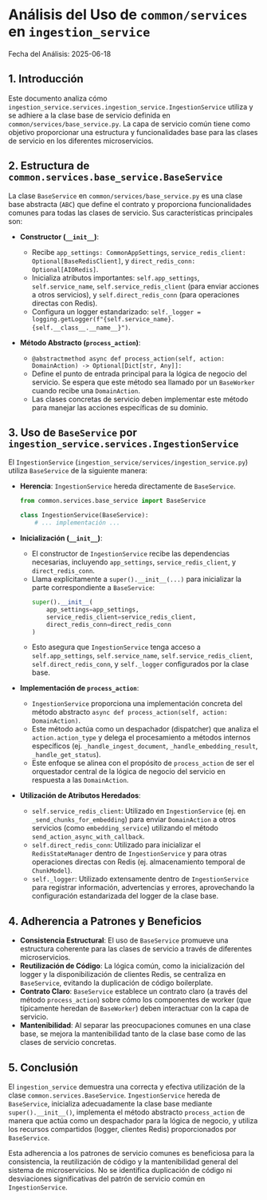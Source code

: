 # Análisis del Uso de `common/services` en `ingestion_service`

Fecha del Análisis: 2025-06-18

## 1. Introducción

Este documento analiza cómo `ingestion_service.services.ingestion_service.IngestionService` utiliza y se adhiere a la clase base de servicio definida en `common/services/base_service.py`.
La capa de servicio común tiene como objetivo proporcionar una estructura y funcionalidades base para las clases de servicio en los diferentes microservicios.

## 2. Estructura de `common.services.base_service.BaseService`

La clase `BaseService` en `common/services/base_service.py` es una clase base abstracta (`ABC`) que define el contrato y proporciona funcionalidades comunes para todas las clases de servicio. Sus características principales son:

- **Constructor (`__init__`)**: 
    - Recibe `app_settings: CommonAppSettings`, `service_redis_client: Optional[BaseRedisClient]`, y `direct_redis_conn: Optional[AIORedis]`.
    - Inicializa atributos importantes: `self.app_settings`, `self.service_name`, `self.service_redis_client` (para enviar acciones a otros servicios), y `self.direct_redis_conn` (para operaciones directas con Redis).
    - Configura un logger estandarizado: `self._logger = logging.getLogger(f"{self.service_name}.{self.__class__.__name__}")`.

- **Método Abstracto (`process_action`)**: 
    - `@abstractmethod async def process_action(self, action: DomainAction) -> Optional[Dict[str, Any]]:`
    - Define el punto de entrada principal para la lógica de negocio del servicio. Se espera que este método sea llamado por un `BaseWorker` cuando recibe una `DomainAction`.
    - Las clases concretas de servicio deben implementar este método para manejar las acciones específicas de su dominio.

## 3. Uso de `BaseService` por `ingestion_service.services.IngestionService`

El `IngestionService` (`ingestion_service/services/ingestion_service.py`) utiliza `BaseService` de la siguiente manera:

- **Herencia**: `IngestionService` hereda directamente de `BaseService`.
  ```python
  from common.services.base_service import BaseService

  class IngestionService(BaseService):
      # ... implementación ...
  ```

- **Inicialización (`__init__`)**: 
    - El constructor de `IngestionService` recibe las dependencias necesarias, incluyendo `app_settings`, `service_redis_client`, y `direct_redis_conn`.
    - Llama explícitamente a `super().__init__(...)` para inicializar la parte correspondiente a `BaseService`:
      ```python
      super().__init__(
          app_settings=app_settings,
          service_redis_client=service_redis_client,
          direct_redis_conn=direct_redis_conn
      )
      ```
    - Esto asegura que `IngestionService` tenga acceso a `self.app_settings`, `self.service_name`, `self.service_redis_client`, `self.direct_redis_conn`, y `self._logger` configurados por la clase base.

- **Implementación de `process_action`**: 
    - `IngestionService` proporciona una implementación concreta del método abstracto `async def process_action(self, action: DomainAction)`.
    - Este método actúa como un despachador (dispatcher) que analiza el `action.action_type` y delega el procesamiento a métodos internos específicos (ej. `_handle_ingest_document`, `_handle_embedding_result`, `_handle_get_status`).
    - Este enfoque se alinea con el propósito de `process_action` de ser el orquestador central de la lógica de negocio del servicio en respuesta a las `DomainAction`.

- **Utilización de Atributos Heredados**: 
    - `self.service_redis_client`: Utilizado en `IngestionService` (ej. en `_send_chunks_for_embedding`) para enviar `DomainAction` a otros servicios (como `embedding_service`) utilizando el método `send_action_async_with_callback`.
    - `self.direct_redis_conn`: Utilizado para inicializar el `RedisStateManager` dentro de `IngestionService` y para otras operaciones directas con Redis (ej. almacenamiento temporal de `ChunkModel`).
    - `self._logger`: Utilizado extensamente dentro de `IngestionService` para registrar información, advertencias y errores, aprovechando la configuración estandarizada del logger de la clase base.

## 4. Adherencia a Patrones y Beneficios

- **Consistencia Estructural**: El uso de `BaseService` promueve una estructura coherente para las clases de servicio a través de diferentes microservicios.
- **Reutilización de Código**: La lógica común, como la inicialización del logger y la disponibilización de clientes Redis, se centraliza en `BaseService`, evitando la duplicación de código boilerplate.
- **Contrato Claro**: `BaseService` establece un contrato claro (a través del método `process_action`) sobre cómo los componentes de worker (que típicamente heredan de `BaseWorker`) deben interactuar con la capa de servicio.
- **Mantenibilidad**: Al separar las preocupaciones comunes en una clase base, se mejora la mantenibilidad tanto de la clase base como de las clases de servicio concretas.

## 5. Conclusión

El `ingestion_service` demuestra una correcta y efectiva utilización de la clase `common.services.BaseService`. `IngestionService` hereda de `BaseService`, inicializa adecuadamente la clase base mediante `super().__init__()`, implementa el método abstracto `process_action` de manera que actúa como un despachador para la lógica de negocio, y utiliza los recursos compartidos (logger, clientes Redis) proporcionados por `BaseService`.

Esta adherencia a los patrones de servicio comunes es beneficiosa para la consistencia, la reutilización de código y la mantenibilidad general del sistema de microservicios. No se identifica duplicación de código ni desviaciones significativas del patrón de servicio común en `IngestionService`.
